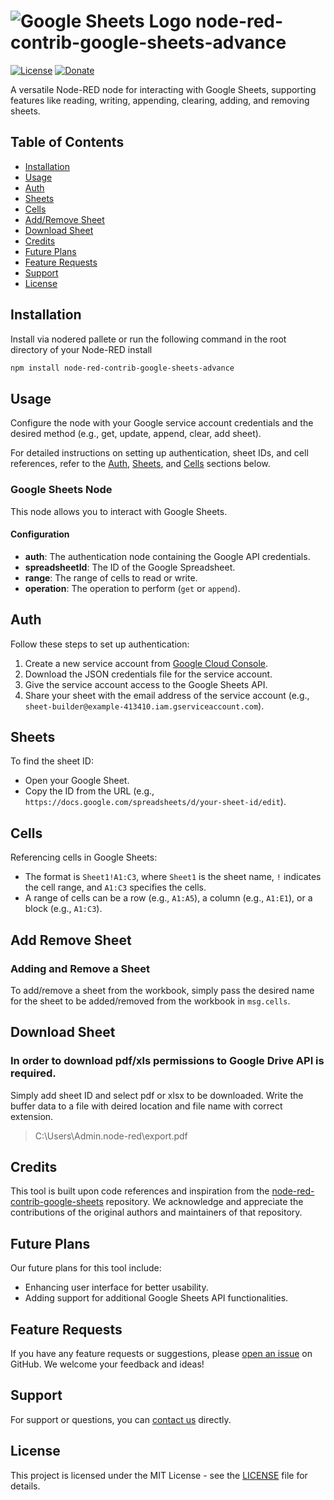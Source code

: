 # ![Google Sheets Logo](https://upload.wikimedia.org/wikipedia/commons/thumb/a/ae/Google_Sheets_2020_Logo.svg/50px-Google_Sheets_2020_Logo.svg.png) node-red-contrib-google-sheets-advance

[![License](https://img.shields.io/badge/license-MIT-blue.svg)](https://opensource.org/licenses/MIT)
[![Donate](https://img.shields.io/badge/buy%20me%20a%20coffee-donate-orange.svg)](https://www.buymeacoffee.com/rajansaumya)

A versatile Node-RED node for interacting with Google Sheets, supporting features like reading, writing, appending, clearing, adding, and removing sheets.

## Table of Contents

- [Installation](#installation)
- [Usage](#usage)
- [Auth](#auth)
- [Sheets](#sheets)
- [Cells](#cells)
- [Add/Remove Sheet](#add-remove-sheet)
- [Download Sheet](#download-sheet)
- [Credits](#credits)
- [Future Plans](#future-plans)
- [Feature Requests](#feature-requests)
- [Support](#support)
- [License](#license)

## Installation

Install via nodered pallete or run the following command in the root directory of your Node-RED install

```sh
npm install node-red-contrib-google-sheets-advance
```

## Usage

Configure the node with your Google service account credentials and the desired method (e.g., get, update, append, clear, add sheet).

For detailed instructions on setting up authentication, sheet IDs, and cell references, refer to the [Auth](#auth), [Sheets](#sheets), and [Cells](#cells) sections below.

### Google Sheets Node

This node allows you to interact with Google Sheets.

#### Configuration

- **auth**: The authentication node containing the Google API credentials.
- **spreadsheetId**: The ID of the Google Spreadsheet.
- **range**: The range of cells to read or write.
- **operation**: The operation to perform (`get` or `append`).

## Auth

Follow these steps to set up authentication:

1. Create a new service account from [Google Cloud Console](https://console.cloud.google.com/iam-admin/serviceaccounts).
2. Download the JSON credentials file for the service account.
3. Give the service account access to the Google Sheets API.
4. Share your sheet with the email address of the service account (e.g., `sheet-builder@example-413410.iam.gserviceaccount.com`).

## Sheets

To find the sheet ID:

- Open your Google Sheet.
- Copy the ID from the URL (e.g., `https://docs.google.com/spreadsheets/d/your-sheet-id/edit`).

## Cells

Referencing cells in Google Sheets:

- The format is `Sheet1!A1:C3`, where `Sheet1` is the sheet name, `!` indicates the cell range, and `A1:C3` specifies the cells.
- A range of cells can be a row (e.g., `A1:A5`), a column (e.g., `A1:E1`), or a block (e.g., `A1:C3`).

## Add Remove Sheet

### Adding and Remove a Sheet

To add/remove a sheet from the workbook, simply pass the desired name for the sheet to be added/removed from the workbook in `msg.cells`.

## Download Sheet

### In order to download pdf/xls permissions to Google Drive API is required.  

Simply add sheet ID and select pdf or xlsx to be downloaded. Write the buffer data to a file with deired location and file name with correct extension. 

>C:\Users\Admin\.node-red\export.pdf 

## Credits

This tool is built upon code references and inspiration from the [node-red-contrib-google-sheets](https://github.com/sammachin/node-red-contrib-google-sheets) repository. We acknowledge and appreciate the contributions of the original authors and maintainers of that repository.

## Future Plans

Our future plans for this tool include:

- Enhancing user interface for better usability.
- Adding support for additional Google Sheets API functionalities.

## Feature Requests

If you have any feature requests or suggestions, please [open an issue](https://github.com/rajansaumya/node-red-contrib-google-sheets-advance/issues) on GitHub. We welcome your feedback and ideas!

## Support

For support or questions, you can [contact us](mailto:rajan.saumya33@gmail.com) directly.

## License

This project is licensed under the MIT License - see the [LICENSE](LICENSE) file for details.
